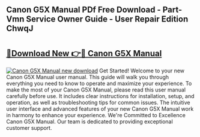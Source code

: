 ## Canon G5X Manual PDf Free Download - Part-Vmn Service Owner Guide - User Repair Edition ChwqJ

# <h2><a href="http://bc43542.oget.top/?id=Canon+G5X+Manual">🔗Download New 👉🔴 Canon G5X Manual</a></h2>

[![Canon G5X Manual new download](https://i.imgur.com/5g1atiW.png)](http://bc43542.oget.top/?id=Canon+G5X+Manual)
Get Started! Welcome to your new Canon G5X Manual user manual. This guide will walk you through everything you need to know to operate and maximize your experience. To make the most of your Canon G5X Manual, please read this user manual carefully before use. It includes clear instructions for installation, setup, and operation, as well as troubleshooting tips for common issues. The intuitive user interface and advanced features of your new Canon G5X Manual work in harmony to enhance your experience. We're Committed to Excellence Canon G5X Manual. Our team is dedicated to providing exceptional customer support.

